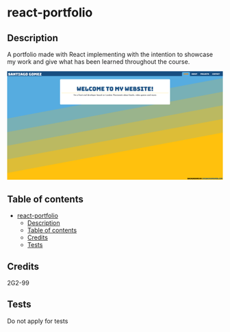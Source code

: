# react-portfolio

## Description

A portfolio made with React implementing with the intention to showcase my work and give what has been learned throughout the course.

![react-portfolio deployed](public/static_assets/images/home-screenshot.png)

## Table of contents

- [react-portfolio](#react-portfolio)
  - [Description](#description)
  - [Table of contents](#table-of-contents)
  - [Credits](#credits)
  - [Tests](#tests)

## Credits

2G2-99

## Tests

Do not apply for tests
